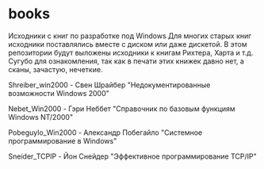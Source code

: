 # books
Исходники с книг по разработке под Windows
Для многих старых книг исходники поставлялись вместе с диском или даже дискетой. В этом репозитории будут выложены исходники к книгам Рихтера, Харта и т.д.
Сугубо для ознакомления, так как в печати этих книжек давно нет, а сканы, зачастую, нечеткие.

Shreiber_win2000 - Свен Шрайбер "Недокументированные возможности Windows 2000"

Nebet_Win2000 - Гэри Неббет "Справочник по базовым функциям Windows NT/2000"

Pobeguylo_Win2000 - Александр Побегайло "Системное программирование в Windows"

Sneider_TCPIP - Йон Снейдер "Эффективное программирование TCP/IP"
